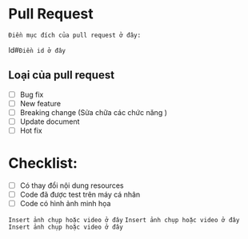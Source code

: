 # Pull Request

`Điền mục đích của pull request ở đây:`

Id#`Điền id ở đây`

## Loại của pull request

- [ ] Bug fix
- [ ] New feature
- [ ] Breaking change (Sửa chữa các chức năng )
- [ ] Update document
- [ ] Hot fix
 
# Checklist:

- [ ] Có thay đổi nội dung resources
- [ ] Code đã được test trên máy cá nhân
- [ ] Code có hình ảnh minh họa
 
`Insert ảnh chụp hoặc video ở đây`
`Insert ảnh chụp hoặc video ở đây`
`Insert ảnh chụp hoặc video ở đây`

